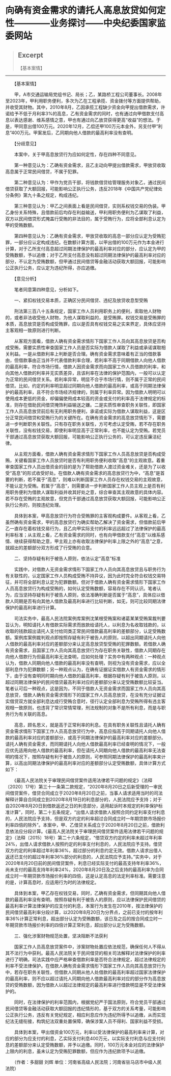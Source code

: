 
# 向确有资金需求的请托人高息放贷如何定性————业务探讨——中央纪委国家监委网站

> ## Excerpt
> 【基本案情】

---
　　【基本案情】

　　甲，A市交通运输局党组书记、局长；乙，某路桥工程公司董事长。2008年至2023年，甲利用职务便利，多次为乙在工程承揽、资金拨付等方面提供帮助，并收受其财物。其中，2010年8月，乙因承揽工程缺少资金向甲提出借款需求，许诺给予不低于月利率3%的高息，乙有资金需求的同时，也有通过向甲借款支付高息以表达感谢、维系感情之意，甲也有通过向乙放贷获得更高“收益”的想法。于是，甲同意出借100万元。2020年12月，乙偿还甲100万元本金外，另支付甲“利息”400万元。甲案发后，乙同期向他人借款的最高利率没有查明。

　　【分歧意见】

　　本案中，关于甲高息放贷行为应如何定性，存在四种不同意见。

　　第一种意见认为：乙确有资金需求，且乙主动向甲提出借款需求，甲放贷收取高息属于正常民间借贷，不属于犯罪。

　　第二种意见认为：甲作为党员干部，将钱款借贷给管理服务对象乙，通过民间借贷获取了大额回报，可能影响公正执行公务，违反2018年《中国共产党纪律处分条例》第九十条之规定，构成违纪。

　　第三种意见认为：甲乙之间表面上看是民间借贷，实则系权钱交易的伪装。甲乙身份关系特殊，且借款前后均存在利益输送，甲利用职务便利为乙谋取了利益，双方以民间借贷形式掩盖行受贿的非法目的，属于受贿行为，应将全部利息认定为甲的受贿数额。

　　第四种意见认为：乙确有资金需求，甲放贷收取的高息一部分应认定为受贿犯罪，一部分应认定构成违纪。在数额计算方面，以甲出借的100万元作为本金进行计算，对于乙所支付高息超过同期法律保护的最高利率对应的部分，应认定为甲的受贿数额，予以追缴；对于乙所支付高息没有超过同期法律保护的最高利率对应的部分，不认定为受贿数额，但甲通过民间借贷等金融活动获取大额回报，可能影响公正执行公务，应认定为违纪所得，亦应追缴。

　　【意见分析】

　　笔者同意第四种意见，分析如下。

　　一、紧扣权钱交易本质，正确区分民间借贷、违纪及放贷收息型受贿

　　刑法第三百八十五条规定，国家工作人员利用职务上的便利，索取他人财物的，或者非法收受他人财物，为他人谋取利益的，是受贿罪。权钱交易是受贿罪的本质，高息放贷是否构成受贿罪，应以是否具有权钱交易之实来界定，具体应坚持主客观相一致原则进行判断。

　　从客观方面看，借款人确有资金需求情形下国家工作人员向其高息放贷是否构成受贿，需要实质性审查国家工作人员是否实际为借款人谋取了利益或承诺谋取相关利益。一是从借款利率上判断是否合理。确有资金需求意味着有正当的借款事由，但借款事由正当并不代表借款利率合理，若利率不高于同期借款人向他人借款的最高利率，符合市场行情，借款人因资金需求而向国家工作人员借款的利率，和向其他人借款的利率并无实质差异，且该利率在法律的保护范围内，一般可以认定为正常的民间借贷关系。若利率异常，明显不合乎市场行情，则不属于正常的民间借贷。比如，约定的利率明显超过同期向他人借款的最高利率，或高于同期法律保护的最高利率，且不符合市场经济规律的，则属于利率异常。因为借款人明明可以使用成本更低的资金，却偏偏使用成本较高的资金或支付的利率高于法律规定的标准，则存在借助民间借贷掩饰利益输送之嫌。二是实质性审查职务关联性，即国家工作人员高息放贷前后有无利用职务便利，承诺或实际为借款人谋取利益，这是区分正常民间借贷和受贿行为的关键所在。在确有资金需求的高息放贷情形下，需要进一步判断职务关联性。只有存在职务关联性，方可考虑认定受贿，若不存在职务关联性，没有权钱交易，即使利率明显高于正常利率，也不能认定为受贿。若党员干部通过高息放贷获取大额回报，可能影响公正执行公务的，可认定违反廉洁纪律。

　　从主观方面看，借款人确有资金需求情形下国家工作人员高息放贷是否构成受贿，关键看国家工作人员放贷时是否有利用职务便利收取“高息”的主观故意。着重审查国家工作人员出借资金的目的是为了帮助借款人渡过资金难关，还是为了以收受“高息”的形式收受好处。在借款人确有资金需求的高息放贷行为中，“高息”是首要的判断，若不属于“高息”，则难以判断国家工作人员存在权钱交易的主观故意，不能认定为受贿。若属于“高息”，则需要进一步判断国家工作人员主观上是否有利用职务便利为借款人谋取利益并收其好处之意，综合审查其主观故意的具体内容。若不存在受贿的主观故意，但党员干部通过高息放贷获取大额回报，可能影响公正执行公务的，则按违纪处理。

　　具体到本案，甲高息放贷行为符合受贿罪的主客观构成要件。从客观上看，乙虽然确有资金需求，甲的高息放贷行为确实帮助乙解决了资金需求，但借款前后甲乙一直存在着权钱交易行为，且乙向甲实际支付的利率远远超过了法律保护的最高利率标准；从主观上看，乙有资金需求的同时，也有向甲借款支付“高息”以维系感情、继续获得帮助之意，甲主观上亦有收取法律保护利率上限之外的“高息”之意，就超出的差额部分双方形成了行受贿的合意。

　　二、坚持存疑有利于被告人原则，依法认定“高息”标准

　　实践中，对借款人无资金需求情形下国家工作人员向其高息放贷且与职务行为有关联性的，认定国家工作人员构成受贿不持异议，因为此时完全符合权钱交易特征，并可将全部利息认定为犯罪数额。但对于借款人确有资金需求情形下国家工作人员高息放贷行为构成受贿的，如何认定受贿数额，容易存在不同认识。笔者认为，应当坚持存疑有利于被告人原则，依法准确判断是否属于“高息”，具体应以借款人同期是否有向其他人借款及最高利率进行比较判断，如无，则可比较同期法律保护的最高利率进行计算。

　　司法实务中，最高人民法院案例库案例沈某根受贿案和诸葛某某受贿案裁判要旨认为，明知请托人有借款实际需求而放款给请托人，以利息为名收取钱款的，以收取的钱款超出请托人支付给同类正常民间借款最高利率的差额部分，认定受贿数额。案例库案例裁判观点即按照存疑有利于被告人的原则，以超出同期请托人向他人借款的最高利率对应的差额部分来认定高息放贷型受贿的犯罪数额。若借款人确有资金需求，且国家工作人员向其高息放贷行为存在职务关联性，借款人同期存在向他人借款行为但最高利率无法查明，应如何处理？实务中有两种观点：一种观点认为，借款人同期向他人借款的最高利率没有查明，则视为没有资金需求，应以全部利息作为犯罪数额；另一种观点认为，在确有证据证实借款人有资金需求的情形下，由于没有查明同时期向他人借款的最高利率，根据存疑有利于被告人原则，以超过同期法律保护的民间借贷最高利率对应的差额部分来认定受贿数额比较妥当。笔者认可后一种观点，这是因为，不同于借款人无资金需求而国家工作人员向其高息放贷，借款人确有资金需求情形下的国家工作人员高息放贷，在没有充分证据证实借贷双方就全部利息达成行受贿合意时，径行认定全部利息为受贿所得有违主客观相一致原则，也违背了常识常情常理，刑法规制的对象不是所有利息，而是与职务行为有关联的高息。

　　高息，顾名思义，就是高于正常利率的利息。在具有职务关联性且请托人确有资金需求情形下国家工作人员高息放贷行为中，高息应指高于同期请托人向他人借款的最高利率对应的差额部分，或高于同期法律保护的最高利率对应的差额部分。请托人确有资金需求，而同期请托人向他人借款最高利率已经查明的情况下，一般应优先适用向他人借款的最高利率，但在请托人同期向他人借款的最高利率无法查明的情况下，按照存疑有利于被告人的原则，可参照同期法律保护的最高利率来计算，以高出同期法律保护的最高利率对应的差额部分认定受贿数额，具体计算方式如下：

　　《最高人民法院关于审理民间借贷案件适用法律若干问题的规定》（法释〔2020〕17号）第三十一条第二款规定，“2020年8月20日之后新受理的一审民间借贷案件，借贷合同成立于2020年8月20日之前，当事人请求适用当时的司法解释计算自合同成立到2020年8月19日的利息部分的，人民法院应予支持；对于自2020年8月20日到借款返还之日的利息部分，适用起诉时本规定的利率保护标准计算”，同时，第二十五条规定，“出借人请求借款人按照合同约定利率支付利息的，人民法院应予支持，但是双方约定的利率超过合同成立时一年期贷款市场报价利率四倍的除外”。本案中，甲、乙借贷关系成立于2020年8月20日之前，借款利息依法应分段计算。《最高人民法院关于审理民间借贷案件适用法律若干问题的规定》（法释〔2015〕18号）第二十六条规定，“借贷双方约定的利率未超过年利率24%，出借人请求借款人按照约定的利率支付利息的，人民法院应予支持。借贷双方约定的利率超过年利率36%，超过部分的利息约定无效。借款人请求出借人返还已支付的超过年利率36%部分的利息的，人民法院应予支持。”实务中，对于2020年8月20日前的民间借贷案件，利息已经实际支付的最高支持年利率36%，尚未支付的最高支持年利率24%，2020年8月20日及之后支持的最高利率为合同成立时一年期贷款市场报价利率的四倍，这是认定高息的法定利率标准。需要注意的是，计算高息时，应适用行为时的法律规定。

　　具体到本案，甲乙存在权钱交易，同时，乙确有资金需求，但同期其向他人借款的最高利率没有查明，按照存疑有利于被告人的原则，应以法律保护民间借贷的最高利率计算法律保护的应支付的利息，本案行为发生在2010年，按法律保护的民间借贷最高利率分段计算，以2020年8月20日为分界点，之前已支付的按年利率36%计算正常利息，超出部分认定为受贿数额，该日及之后的按合同成立时一年期贷款市场报价利率的四倍计算正常利息，超出部分认定为受贿数额。

　　三、强化涉案财物规范处置，坚决阻断不法获利

　　国家工作人员高息放贷案件中，涉案财物处置应依法规范，确保任何人不得从其不法行为中获利。最高人民法院关于民间借贷的相关司法解释对法律保护的利率进行了明确，司法实践中应严格审查借款利率是否符合法律规定，超过法律规定的利率不受法律保护。在借款人确有资金需求情形下国家工作人员向其高息放贷行为中，若存在职务关联性，但借款人同期从他人处借款的最高利率超过国家法律保护的最高利率，则不应以超过请托人同期向他人借款最高利率对应的部分作为高息放贷的受贿数额，因为借款人以超过法律规定的最高利率进行借款明显是不受法律保护的。

　　同时，在法律保护的利率范围内，根据党纪严于国法原则，符合党员干部通过民间借贷等金融活动获取大额回报的违纪情形的，基于双方的关系考量，可能影响公正执行公务，违反有关党纪规定，相应利息应作为违纪所得予以追缴，从而实现纪法无缝衔接，构筑纪法双重处置保障，确保涉案人员不得利、国家利益不受损。

　　具体到本案，甲出借资金100万元，利率以受法律保护的最高利率来计算，对应的部分为应支付的利息，乙实际支付利息400万元，以实际支付利息与应支付利息的差额部分来认定受贿数额，并予以追缴。同时，100万元本金对应的法律保护上限内的利息，虽未认定为受贿犯罪数额，但应作为违纪款项予以追缴。

　　（作者：多甜甜 刘辉 单位：河南省高级人民法院；河南省驻马店市中级人民法院）
